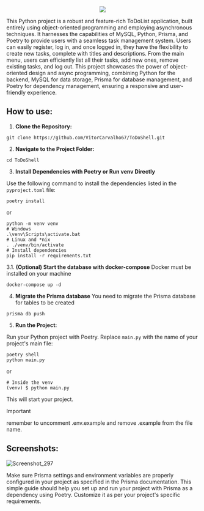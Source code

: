 <div align="center">
  <img src="https://github.com/VitorCarvalho67/ToDoShell/assets/102667323/22ead2a9-f87b-4728-83b5-b3e3ccc55eeb" />
</div>

This Python project is a robust and feature-rich ToDoList application, built entirely using object-oriented programming and employing asynchronous techniques. It harnesses the capabilities of MySQL, Python, Prisma, and Poetry to provide users with a seamless task management system. Users can easily register, log in, and once logged in, they have the flexibility to create new tasks, complete with titles and descriptions. From the main menu, users can efficiently list all their tasks, add new ones, remove existing tasks, and log out. This project showcases the power of object-oriented design and async programming, combining Python for the backend, MySQL for data storage, Prisma for database management, and Poetry for dependency management, ensuring a responsive and user-friendly experience.

## How to use:

1. **Clone the Repository:**

```
git clone https://github.com/VitorCarvalho67/ToDoShell.git
```

2. **Navigate to the Project Folder:**

```
cd ToDoShell
```

3. **Install Dependencies with Poetry or Run venv Directly**

Use the following command to install the dependencies listed in the `pyproject.toml` file:

```
poetry install
```

or

```
python -m venv venv
# Windows
.\venv\Scripts\activate.bat
# Linux and *nix
. ./venv/bin/activate
# Install dependencies
pip install -r requirements.txt
```

3.1. **(Optional) Start the database with docker-compose**
Docker must be installed on your machine

```
docker-compose up -d
```

4. **Migrate the Prisma database**
You need to migrate the Prisma database for tables to be created

```
prisma db push
```

5. **Run the Project:**

Run your Python project with Poetry. Replace `main.py` with the name of your project's main file:

```
poetry shell
python main.py
```

or

```
# Inside the venv
(venv) $ python main.py
```

This will start your project.
>[!IMPORTANT]
> remember to uncomment .env.example and remove .example from the file name.

## Screenshots:

![Screenshot_297](https://github.com/VitorCarvalho67/ToDoShell/assets/102667323/523ca199-ed72-48a5-8c6c-d00a052ae6ef)


Make sure Prisma settings and environment variables are properly configured in your project as specified in the Prisma documentation. This simple guide should help you set up and run your project with Prisma as a dependency using Poetry. Customize it as per your project's specific requirements.
